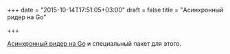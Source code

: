 +++
date = "2015-10-14T17:51:05+03:00"
draft = false
title = "Асинхронный ридер на Go"

+++

<p><a href="https://blog.klauspost.com/an-async-read-ahead-package-for-go/">Асинхронный ридер на Go</a> и специальный пакет для этого.</p>

